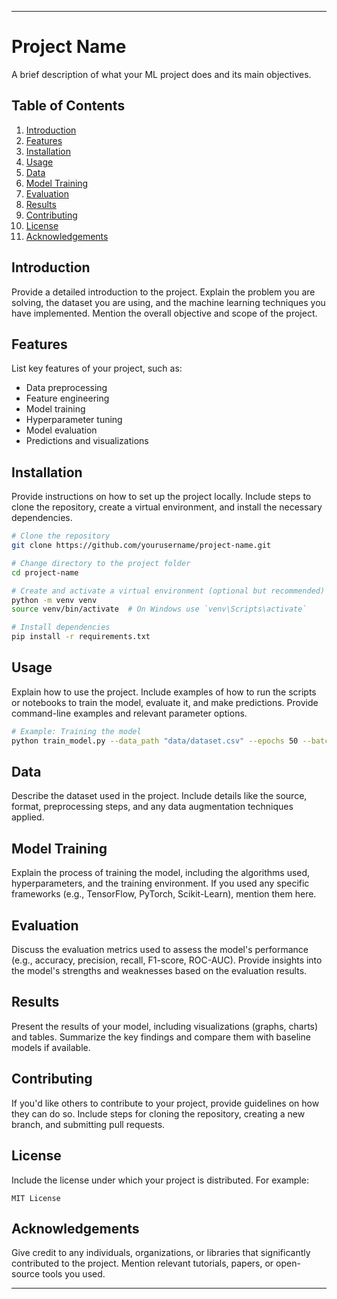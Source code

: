 

---

# Project Name

A brief description of what your ML project does and its main objectives.

## Table of Contents

1. [Introduction](#introduction)
2. [Features](#features)
3. [Installation](#installation)
4. [Usage](#usage)
5. [Data](#data)
6. [Model Training](#model-training)
7. [Evaluation](#evaluation)
8. [Results](#results)
9. [Contributing](#contributing)
10. [License](#license)
11. [Acknowledgements](#acknowledgements)

## Introduction

Provide a detailed introduction to the project. Explain the problem you are solving, the dataset you are using, and the machine learning techniques you have implemented. Mention the overall objective and scope of the project.

## Features

List key features of your project, such as:
- Data preprocessing
- Feature engineering
- Model training
- Hyperparameter tuning
- Model evaluation
- Predictions and visualizations

## Installation

Provide instructions on how to set up the project locally. Include steps to clone the repository, create a virtual environment, and install the necessary dependencies.

```bash
# Clone the repository
git clone https://github.com/yourusername/project-name.git

# Change directory to the project folder
cd project-name

# Create and activate a virtual environment (optional but recommended)
python -m venv venv
source venv/bin/activate  # On Windows use `venv\Scripts\activate`

# Install dependencies
pip install -r requirements.txt
```

## Usage

Explain how to use the project. Include examples of how to run the scripts or notebooks to train the model, evaluate it, and make predictions. Provide command-line examples and relevant parameter options.

```bash
# Example: Training the model
python train_model.py --data_path "data/dataset.csv" --epochs 50 --batch_size 32
```

## Data

Describe the dataset used in the project. Include details like the source, format, preprocessing steps, and any data augmentation techniques applied.

## Model Training

Explain the process of training the model, including the algorithms used, hyperparameters, and the training environment. If you used any specific frameworks (e.g., TensorFlow, PyTorch, Scikit-Learn), mention them here.

## Evaluation

Discuss the evaluation metrics used to assess the model's performance (e.g., accuracy, precision, recall, F1-score, ROC-AUC). Provide insights into the model's strengths and weaknesses based on the evaluation results.

## Results

Present the results of your model, including visualizations (graphs, charts) and tables. Summarize the key findings and compare them with baseline models if available.

## Contributing

If you'd like others to contribute to your project, provide guidelines on how they can do so. Include steps for cloning the repository, creating a new branch, and submitting pull requests.

## License

Include the license under which your project is distributed. For example:

```text
MIT License
```

## Acknowledgements

Give credit to any individuals, organizations, or libraries that significantly contributed to the project. Mention relevant tutorials, papers, or open-source tools you used.

---

